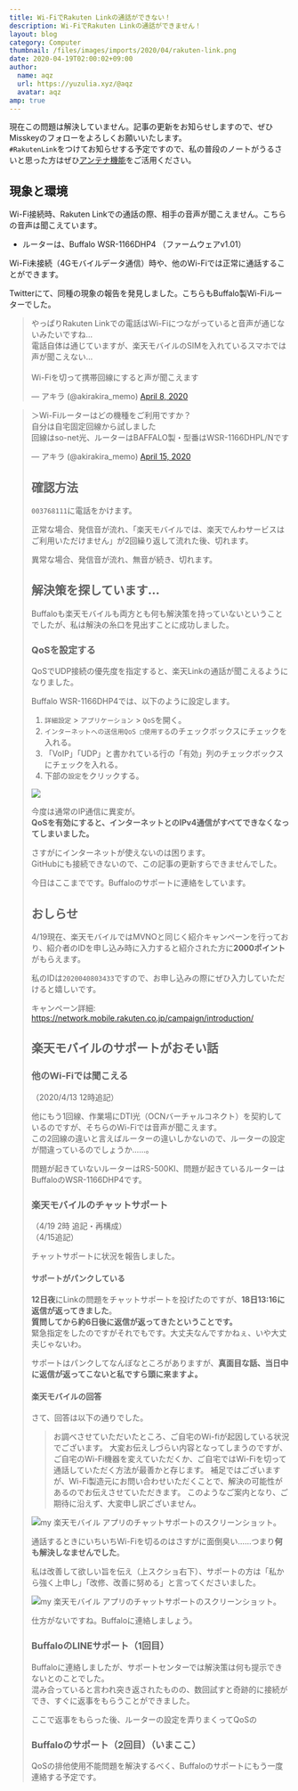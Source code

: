 ```yaml
---
title: Wi-FiでRakuten Linkの通話ができない！
description: Wi-FiでRakuten Linkの通話ができません！
layout: blog
category: Computer
thumbnail: /files/images/imports/2020/04/rakuten-link.png
date: 2020-04-19T02:00:02+09:00
author:
  name: aqz
  url: https://yuzulia.xyz/@aqz
  avatar: aqz
amp: true
---
```

現在この問題は解決していません。記事の更新をお知らせしますので、ぜひMisskeyのフォローをよろしくお願いいたします。  
`#RakutenLink`をつけてお知らせする予定ですので、私の普段のノートがうるさいと思った方はぜひ[アンテナ機能](https://join.misskey.page/ja/wiki/usage/antenna)をご活用ください。

## 現象と環境
Wi-Fi接続時、Rakuten Linkでの通話の際、相手の音声が聞こえません。こちらの音声は聞こえています。

- ルーターは、Buffalo WSR-1166DHP4 （ファームウェアv1.01）

Wi-Fi未接続（4Gモバイルデータ通信）時や、他のWi-Fiでは正常に通話することができます。

Twitterにて、同種の現象の報告を発見しました。こちらもBuffalo製Wi-Fiルーターでした。

<blockquote class="twitter-tweet"><p lang="ja" dir="ltr">やっぱりRakuten Linkでの電話はWi-Fiにつながっていると音声が通じないみたいですね…<br>電話自体は通じていますが、楽天モバイルのSIMを入れているスマホでは声が聞こえない…<br><br>Wi-Fiを切って携帯回線にすると声が聞こえます</p>&mdash; アキラ (@akirakira_memo) <a href="https://twitter.com/akirakira_memo/status/1247829526710632448?ref_src=twsrc%5Etfw">April 8, 2020</a></blockquote>

<blockquote class="twitter-tweet"><p lang="ja" dir="ltr">＞Wi-Fiルーターはどの機種をご利用ですか？<br>自分は自宅固定回線から試しました<br>回線はso-net光、ルーターはBAFFALO製・型番はWSR-1166DHPL/Nです</p>&mdash; アキラ (@akirakira_memo) <a href="https://twitter.com/akirakira_memo/status/1250393731678625793?ref_src=twsrc%5Etfw">April 15, 2020</a>

<script async src="https://platform.twitter.com/widgets.js" charset="utf-8"></script> 

## 確認方法
`003768111`に電話をかけます。

正常な場合、発信音が流れ、「楽天モバイルでは、楽天でんわサービスはご利用いただけません」が2回繰り返して流れた後、切れます。

異常な場合、発信音が流れ、無音が続き、切れます。

## 解決策を探しています…
Buffaloも楽天モバイルも両方とも何も解決策を持っていないということでしたが、私は解決の糸口を見出すことに成功しました。

### QoSを設定する
QoSでUDP接続の優先度を指定すると、楽天Linkの通話が聞こえるようになりました。

Buffalo WSR-1166DHP4では、以下のように設定します。

1. `詳細設定` > `アプリケーション` > `QoS`を開く。
2. `インターネットへの送信用QoS □使用する`のチェックボックスにチェックを入れる。
3. 「VoIP」「UDP」と書かれている行の「有効」列のチェックボックスにチェックを入れる。
4. 下部の`設定`をクリックする。

![](/files/images/imports/2020/04/wi-fi-qos.png)

今度は通常のIP通信に異変が。  
**QoSを有効にすると、インターネットとのIPv4通信がすべてできなくなってしまいました。**

さすがにインターネットが使えないのは困ります。  
GitHubにも接続できないので、この記事の更新すらできませんでした。

今日はここまでです。Buffaloのサポートに連絡をしています。

## おしらせ
4/19現在、楽天モバイルではMVNOと同じく紹介キャンペーンを行っており、紹介者のIDを申し込み時に入力すると紹介された方に**2000ポイント**がもらえます。

私のIDは`2020040803433`ですので、お申し込みの際にぜひ入力していただけると嬉しいです。

キャンペーン詳細: https://network.mobile.rakuten.co.jp/campaign/introduction/

## 楽天モバイルのサポートがおそい話
### 他のWi-Fiでは聞こえる
（2020/4/13 12時追記）

他にもう1回線、作業場にDTI光（OCNバーチャルコネクト）を契約しているのですが、そちらのWi-Fiでは音声が聞こえます。  
この2回線の違いと言えばルーターの違いしかないので、ルーターの設定が間違っているのでしょうか……。

問題が起きていないルーターはRS-500KI、問題が起きているルーターはBuffaloのWSR-1166DHP4です。

### 楽天モバイルのチャットサポート
（4/19 2時 追記・再構成）  
（4/15追記）

チャットサポートに状況を報告しました。

#### サポートがパンクしている
**12日夜**にLinkの問題をチャットサポートを投げたのですが、**18日13:16に返信が返ってきました**。  
**質問してから約6日後に返信が返ってきたということです。**  
緊急指定をしたのですがそれでもです。大丈夫なんですかねぇ、いや大丈夫じゃないわ。

サポートはパンクしてなんぼなところがありますが、**真面目な話、当日中に返信が返ってこないと私ですら頭に来ますよ。**

#### 楽天モバイルの回答
さて、回答は以下の通りでした。

> お調べさせていただいたところ、ご自宅のWi-fiが起因している状況でございます。
> 大変お伝えしづらい内容となってしまうのですが、ご自宅のWi-Fi機器を変えていただくか、ご自宅ではWi-Fiを切って通話していただく方法が最善かと存じます。
> 補足ではございますが、Wi-Fi製造元にお問い合わせいただくことで、解決の可能性があるのでお伝えさせていただきます。
> このようなご案内となり、ご期待に沿えず、大変申し訳ございません。

![](/files/images/imports/2020/04/Screenshot_20200418-181501.png "my 楽天モバイル アプリのチャットサポートのスクリーンショット。")

通話するときにいちいちWi-Fiを切るのはさすがに面倒臭い……つまり**何も解決しなませんでした**。

私は改善して欲しい旨を伝え（上スクショ右下）、サポートの方は「私から強く上申し」「改修、改善に努める」と言ってくださいました。

![](/files/images/imports/2020/04/Screenshot_20200418-195448.png "my 楽天モバイル アプリのチャットサポートのスクリーンショット。")

仕方がないですね。Buffaloに連絡しましょう。

### BuffaloのLINEサポート（1回目）
Buffaloに連絡しましたが、サポートセンターでは解決策は何も提示できないとのことでした。  
混み合っていると言われ突き返されたものの、数回試すと奇跡的に接続ができ、すぐに返事をもらうことができました。

ここで返事をもらった後、ルーターの設定を弄りまくってQoSの

### Buffaloのサポート（2回目）（いまここ）
QoSの排他使用不能問題を解決するべく、Buffaloのサポートにもう一度連絡する予定です。
